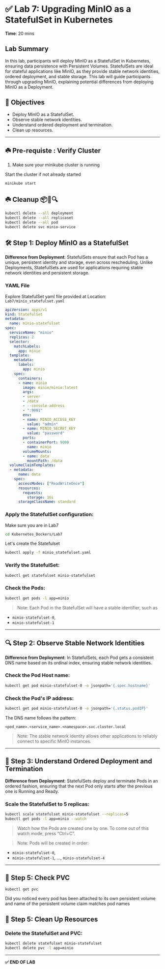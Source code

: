 
# ✅ Lab 7: Upgrading MinIO as a StatefulSet in Kubernetes

**Time**: 20 mins

## Lab Summary
In this lab, participants will deploy MinIO as a StatefulSet in Kubernetes, ensuring data persistence with Persistent Volumes. StatefulSets are ideal for stateful applications like MinIO, as they provide stable network identities, ordered deployment, and stable storage. This lab will guide participants through upgrading MinIO, explaining potential differences from deploying MinIO as a Deployment.

## 🎯 Objectives
- Deploy MinIO as a StatefulSet.
- Observe stable network identities.
- Understand ordered deployment and termination.
- Clean up resources.

---

## ☘️ Pre-requiste : Verify Cluster
1. Make sure your minikube cluster is running 

Start the cluster if not already started

```bash
minikube start
```


## ☘️ Cleanup 📦🧰🔍
```bash
kubectl delete --all deployment
kubectl delete --all replicaset
kubectl delete --all pod
kubectl delete svc minio-service
```

## 🛠️ Step 1: Deploy MinIO as a StatefulSet

**Difference from Deployment**: StatefulSets ensure that each Pod has a unique, persistent identity and storage, even across rescheduling. Unlike Deployments, StatefulSets are used for applications requiring stable network identities and persistent storage.

### YAML File
Explore StatefulSet yaml file provided at Location: `Lab7/minio_statefulset.yaml`

```yaml
apiVersion: apps/v1
kind: StatefulSet
metadata:
  name: minio-statefulset
spec:
  serviceName: "minio"
  replicas: 2
  selector:
    matchLabels:
      app: minio
  template:
    metadata:
      labels:
        app: minio
    spec:
      containers:
      - name: minio
        image: minio/minio:latest
        args:
        - server
        - /data
        - --console-address
        - ":9001"
        env:
        - name: MINIO_ACCESS_KEY
          value: "admin"
        - name: MINIO_SECRET_KEY
          value: "password"
        ports:
        - containerPort: 9000
          name: minio
        volumeMounts:
        - name: data
          mountPath: /data
  volumeClaimTemplates:
  - metadata:
      name: data
    spec:
      accessModes: ["ReadWriteOnce"]
      resources:
        requests:
          storage: 1Gi
      storageClassName: standard
```

### Apply the StatefulSet configuration:
Make sure you are in Lab7


```bash
cd Kubernetes_Dockers/Lab7
```

Let's create the Statefulset

```bash
kubectl apply -f minio_statefulset.yaml
```

### Verify the StatefulSet:
```bash
kubectl get statefulset minio-statefulset
```

### Check the Pods:
```bash
kubectl get pods -l app=minio
```

> Note: Each Pod in the StatefulSet will have a stable identifier, such as
- `minio-statefulset-0`,
- `minio-statefulset-1`

---

## 🔍 Step 2: Observe Stable Network Identities

**Difference from Deployment**: In StatefulSets, each Pod gets a consistent DNS name based on its ordinal index, ensuring stable network identities.

### Check the Pod Host name:
```bash
kubectl get pod minio-statefulset-0 -o jsonpath='{.spec.hostname}'
```

### Check the Pod's IP address:
```bash
kubectl get pod minio-statefulset-0 -o jsonpath='{.status.podIP}'
```

The DNS name follows the pattern:
```
<pod_name>.<service_name>.<namespace>.svc.cluster.local
```

> Note: The stable network identity allows other applications to reliably connect to specific MinIO instances.

---

## 🔄 Step 3: Understand Ordered Deployment and Termination

**Difference from Deployment**: StatefulSets deploy and terminate Pods in an ordered fashion, ensuring that the next Pod only starts after the previous one is Running and Ready.

### Scale the StatefulSet to 5 replicas:
```bash
kubectl scale statefulset minio-statefulset --replicas=5
kubectl get pods -l app=minio --watch
```

> Watch how the Pods are created one by one. To come out of this watch mode, press “Ctrl+C”.

> Note: Pods will be created in order: 
- `minio-statefulset-0`, 
- `minio-statefulset-1`, ..., `minio-statefulset-4`

---

## 🧹 Step 5: Check PVC

```bash
kubectl get pvc
```
Did you noticed every pod has been attached to its own persistent volume and name of the persistent volume claim matches pod names

## 🧹 Step 5: Clean Up Resources

### Delete the StatefulSet and PVC:
```bash
kubectl delete statefulset minio-statefulset
kubectl delete pvc -l app=minio
```

---

**✅ END OF LAB**
